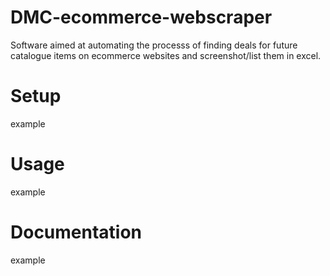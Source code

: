 # DMC-ecommerce-webscraper
Software aimed at automating the processs of finding deals for future catalogue items on ecommerce websites and screenshot/list them in excel.

<h1>Setup</h1>
example

<h1>Usage</h1>
example

<h1>Documentation</h1>
example
